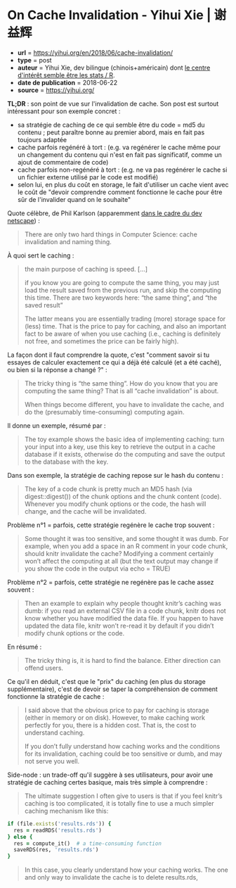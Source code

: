 # On Cache Invalidation - Yihui Xie | 谢益辉

- **url** = https://yihui.org/en/2018/06/cache-invalidation/
- **type** = post
- **auteur** = Yihui Xie, dev bilingue (chinois+américain) dont [le centre d'intérêt semble être les stats / R](https://yihui.org/).
- **date de publication** = 2018-06-22
- **source** = https://yihui.org/


**TL;DR** : son point de vue sur l'invalidation de cache. Son post est surtout intéressant pour son exemple concret :
- sa stratégie de caching de ce qui semble être du code = md5 du contenu ; peut paraître bonne au premier abord, mais en fait pas toujours adaptée
- cache parfois regénéré à tort : (e.g. va regénérer le cache même pour un changement du contenu qui n'est en fait pas significatif, comme un ajout de commentaire de code)
- cache parfois non-regénéré à tort : (e.g. ne va pas regénérer le cache si un fichier externe utilisé par le code est modifié)
- selon lui, en plus du coût en storage, le fait d'utiliser un cache vient avec le coût de "devoir comprendre comment fonctionne le cache pour être sûr de l'invalider quand on le souhaite"

Quote célèbre, de Phil Karlson (apparemment [dans le cadre du dev netscape](https://skeptics.stackexchange.com/questions/19836/has-phil-karlton-ever-said-there-are-only-two-hard-things-in-computer-science)) :

> There are only two hard things in Computer Science: cache invalidation and naming thing.

À quoi sert le caching :

> the main purpose of caching is speed. [...]
>
> if you know you are going to compute the same thing, you may just load the result saved from the previous run, and skip the computing this time. There are two keywords here: “the same thing”, and “the saved result”
>
> The latter means you are essentially trading (more) storage space for (less) time. That is the price to pay for caching, and also an important fact to be aware of when you use caching (i.e., caching is definitely not free, and sometimes the price can be fairly high).

La façon dont il faut comprendre la quote, c'est "comment savoir si tu essayes de calculer exactement ce qui a déjà été calculé (et a été caché), ou bien si la réponse a changé ?" :

> The tricky thing is “the same thing”. How do you know that you are computing the same thing? That is all “cache invalidation” is about.
>
> When things become different, you have to invalidate the cache, and do the (presumably time-consuming) computing again.

Il donne un exemple, résumé par :

> The toy example shows the basic idea of implementing caching: turn your input into a key, use this key to retrieve the output in a cache database if it exists, otherwise do the computing and save the output to the database with the key.

Dans son exemple, la stratégie de caching repose sur le hash du contenu :

> The key of a code chunk is pretty much an MD5 hash (via digest::digest()) of the chunk options and the chunk content (code). Whenever you modify chunk options or the code, the hash will change, and the cache will be invalidated.

Problème n°1 = parfois, cette stratégie regénère le cache trop souvent :

> Some thought it was too sensitive, and some thought it was dumb. For example, when you add a space in an R comment in your code chunk, should knitr invalidate the cache? Modifying a comment certainly won’t affect the computing at all (but the text output may change if you show the code in the output via echo = TRUE)

Problème n°2 = parfois, cette stratégie ne regénère pas le cache assez souvent :

> Then an example to explain why people thought knitr’s caching was dumb: if you read an external CSV file in a code chunk, knitr does not know whether you have modified the data file. If you happen to have updated the data file, knitr won’t re-read it by default if you didn’t modify chunk options or the code.

En résumé :

> The tricky thing is, it is hard to find the balance. Either direction can offend users.

Ce qu'il en déduit, c'est que le "prix" du caching (en plus du storage supplémentaire), c'est de devoir se taper la compréhension de comment fonctionne la stratégie de cache :

> I said above that the obvious price to pay for caching is storage (either in memory or on disk). However, to make caching work perfectly for you, there is a hidden cost. That is, the cost to understand caching.
> 
> If you don’t fully understand how caching works and the conditions for its invalidation, caching could be too sensitive or dumb, and may not serve you well.

Side-node : un trade-off qu'il suggère à ses utilisateurs, pour avoir une stratégie de caching certes basique, mais très simple à comprendre :

> The ultimate suggestion I often give to users is that if you feel knitr’s caching is too complicated, it is totally fine to use a much simpler caching mechanism like this:

```ruby
if (file.exists('results.rds')) {
  res = readRDS('results.rds')
} else {
  res = compute_it()  # a time-consuming function
  saveRDS(res, 'results.rds')
}
```

> In this case, you clearly understand how your caching works. The one and only way to invalidate the cache is to delete results.rds,
